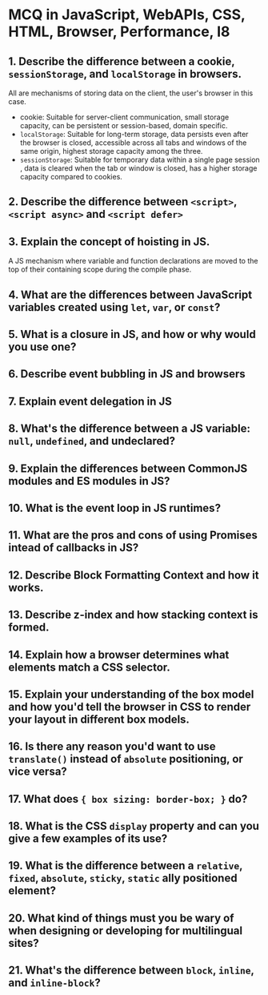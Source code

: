 # MCQ in JavaScript, WebAPIs, CSS, HTML, Browser, Performance, I8

## 1. Describe the difference between a cookie, `sessionStorage`, and `localStorage` in browsers. 
All are mechanisms of storing data on the client, the user's browser in this case. 
- cookie: Suitable for server-client communication, small storage capacity, can be persistent or session-based, domain specific. 
- `localStorage`: Suitable for long-term storage, data persists even after the browser is closed, accessible across all tabs and windows of the same origin, highest storage capacity among the three. 
- `sessionStorage`: Suitable for temporary data within a single page session , data is cleared when the tab or window is closed, has a higher storage capacity compared to cookies. 

## 2. Describe the difference between `<script>`, `<script async>` and `<script defer>`

## 3. Explain the concept of hoisting in JS.
A JS mechanism where variable and function declarations are moved to the top of their containing scope during the compile phase. 


## 4. What are the differences between JavaScript variables created using `let`, `var`, or `const`?


## 5. What is a closure in JS, and how or why would you use one?


## 6. Describe event bubbling in JS and browsers


## 7. Explain event delegation in JS


## 8. What's the difference between a JS variable: `null`, `undefined`, and undeclared?


## 9. Explain the differences between CommonJS modules and ES modules in JS?


## 10. What is the event loop in JS runtimes?


## 11. What are the pros and cons of using Promises intead of callbacks in JS?


## 12. Describe Block Formatting Context and how it works.


## 13. Describe z-index and how stacking context is formed. 


## 14. Explain how a browser determines what elements match a CSS selector. 


## 15. Explain your understanding of the box model and how you'd tell the browser in CSS to render your layout in different box models.


## 16. Is there any reason you'd want to use `translate()` instead of `absolute` positioning, or vice versa?


## 17. What does `{ box sizing: border-box; }` do?


## 18. What is the CSS `display` property and can you give a few examples of its use?


## 19. What is the difference between a `relative`, `fixed`, `absolute`, `sticky`, `static` ally positioned element?


## 20. What kind of things must you be wary of when designing or developing for multilingual sites?


## 21. What's the difference between `block`, `inline`, and `inline-block`?

